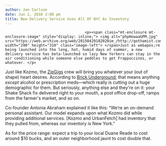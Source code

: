 ```yaml
---
author: Jen Carlson
date: Jun 2, 2010 2:00 pm
title: New Delivery Service Uses All Of NYC As Inventory
---
```


	
										<p><span class="mt-enclosure mt-enclosure-image" style="display: inline;"> <img alt="phpHowaaGPM.jpg" src="https://web.archive.org/web/20150429102020im_/http://gothamist.com/attachments/arts_jen/phpHowaaGPM.jpg" width="290" height="310" class="image-left"> </span>Just as we&apos;re being launched into the long, hot, humid days of summer, a new delivery service has beta-launched so lazy New Yorkers can stay in the air conditioning while someone else peddles to get Frappuccinos, or whatever. </p>

<p>Just like Kozmo, the <a href="https://web.archive.org/web/20150429102020/http://zipgigs.com/">ZipGigs</a> crew will bring you whatever your (out of shape) heart desires. According to <a href="https://web.archive.org/web/20150429102020/http://www.brickunderground.com/blog/2010/05/start_up_runs_errands_you_cantwont_for_8_25">Brick Underground</a>, that means anything <em>except</em> alcohol or prescription meds&#x2014;which really is cutting out a huge demographic for them. But seriously, anything else and they&apos;re on it: your Shake Shack fix delivered right to your mouth, a post office drop-off, ramps from the farmer&apos;s market, and so on.</p>

<p>Co-founder Antonia Abraham explained it like this: &#x201C;We&#x2019;re an on-demand personal assistant. Our model expands upon what Kozmo did while providing additional services. [Kozmo and UrbanFetch] had inventory that they pulled from, whereas our inventory is New York.&quot;</p>

<p>As for the price range: expect a trip to your local Duane Reade to cost around $10 bucks, and an outer neighborhood jaunt to cost double that.</p>					
										
									
				